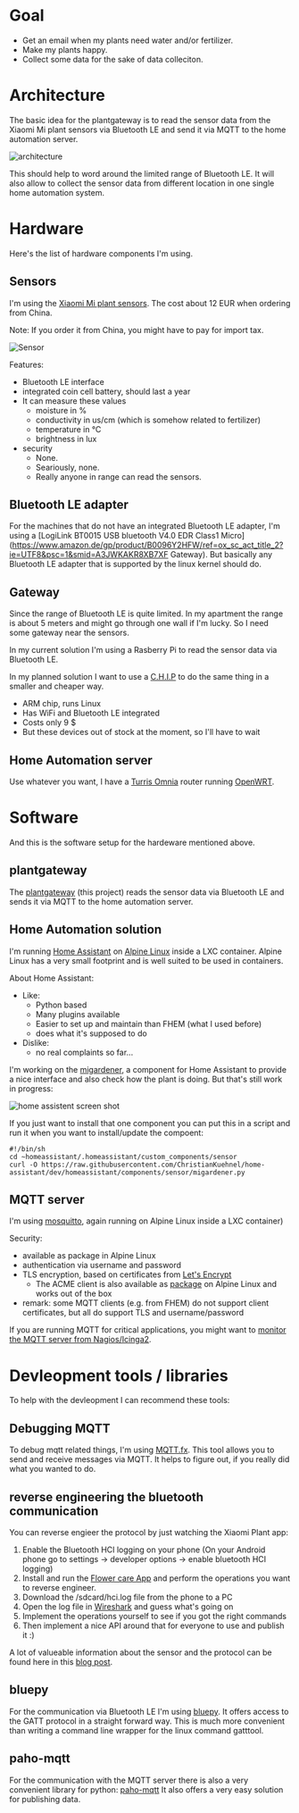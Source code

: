 # Goal

* Get an email when my plants need water and/or fertilizer.
* Make my plants happy.
* Collect some data for the sake of data colleciton.

# Architecture

The basic idea for the plantgateway is to read the sensor data from the Xiaomi Mi plant sensors via Bluetooth LE and send it via MQTT to the home automation server.

![architecture](architecture.png)

This should help to word around the limited range of Bluetooth LE. It will also allow to collect the sensor data from different location in one single home automation system.

# Hardware
Here's the list of hardware components I'm using.

## Sensors

I'm using the [Xiaomi Mi plant sensors](http://www.gearbest.com/other-garden-supplies/pp_373947.html). The cost about 12 EUR when ordering from China.

Note: If you order it from China, you might have to pay for import tax.

![Sensor](https://ae01.alicdn.com/kf/HTB1RjLXKVXXXXXyXpXXq6xXFXXX5/Original-Xiaomi-Mi-Plant-Flowers-Tester-Pot-Soil-Moisture-Humidity-Temperature-Light-Garden-Monitor-Garden-Testing.jpg)

Features:

* Bluetooth LE interface
* integrated coin cell battery, should last a year
* It can measure these values
   * moisture in %
   * conductivity in us/cm (which is somehow related to fertilizer) 
   * temperature in °C
   * brightness in lux
* security 
	* None. 
	* Seariously, none. 
	* Really anyone in range can read the sensors. 


## Bluetooth LE adapter

For the machines that do not have an integrated Bluetooth LE adapter, I'm using a [LogiLink BT0015 USB bluetooth V4.0 EDR Class1 Micro](https://www.amazon.de/gp/product/B0096Y2HFW/ref=ox_sc_act_title_2?ie=UTF8&psc=1&smid=A3JWKAKR8XB7XF
Gateway). But basically any Bluetooth LE adapter that is supported by the linux kernel should do.

## Gateway

Since the range of Bluetooth LE is quite limited. In my apartment the range is about 5 meters and might go through one wall if I'm lucky. So I need some gateway near the sensors.

In my current solution I'm using a Rasberry Pi to read the sensor data via Bluetooth LE.

In my planned solution I want to use a [C.H.I.P](https://getchip.com/pages/chip) to do the same thing in a smaller and cheaper way.

* ARM chip, runs Linux
* Has WiFi and Bluetooth LE integrated
* Costs only 9 $
* But these devices out of stock at the moment, so I'll have to wait

## Home Automation server

Use whatever you want, I have a [Turris Omnia](https://omnia.turris.cz/en/) router running [OpenWRT](https://openwrt.org/).

# Software

And this is the software setup for the hardeware mentioned above.

## plantgateway

The [plantgateway](https://github.com/ChristianKuehnel/plantgateway) (this project) reads the sensor data via Bluetooth LE and sends it via MQTT to the home automation server.


## Home Automation solution

I'm running [Home Assistant](https://home-assistant.io/) on [Alpine Linux](https://alpinelinux.org/) inside a LXC container. Alpine Linux has a very small footprint and is well suited to be used in containers.

About Home Assistant:

* Like:
   * Python based
   * Many plugins available
   * Easier to set up and maintain than FHEM (what I used before)
   * does what it's supposed to do
* Dislike:
   * no real complaints so far...

I'm working on the [migardener](https://github.com/ChristianKuehnel/home-assistant/blob/dev/homeassistant/components/sensor/migardener.py), a component for Home Assistant to provide a nice interface and also check how the plant is doing. But that's still work in progress:

![home assistent screen shot](screenshot.png)

If you just want to install that one component you can put this in a script and run it when you want to install/update the compoent:
```
#!/bin/sh
cd ~homeassistant/.homeassistant/custom_components/sensor
curl -O https://raw.githubusercontent.com/ChristianKuehnel/home-assistant/dev/homeassistant/components/sensor/migardener.py
```

## MQTT server

I'm using [mosquitto](https://mosquitto.org/), again running on Alpine Linux inside a LXC container)

Security:

* available as package in Alpine Linux
* authentication via username and password
* TLS encryption, based on certificates from [Let's Encrypt](https://letsencrypt.org/)
	* The ACME client is also available as [package](https://pkgs.alpinelinux.org/package/v3.3/community/x86/letsencrypt) on Alpine Linux and works out of the box
* remark: some MQTT clients (e.g. from FHEM) do not support client certificates, but all do support TLS and username/password

If you are running MQTT for critical applications, you might want to [monitor the MQTT server from Nagios/Icinga2](https://github.com/jpmens/check-mqtt).


# Devleopment tools / libraries

To help with the devleopment I can recommend these tools:

## Debugging MQTT

To debug mqtt related things, I'm using [MQTT.fx](http://mqttfx.jfx4ee.org/). This tool allows you to send and receive messages via MQTT. It helps to figure out, if you really did what you wanted to do.

## reverse engineering the bluetooth communication

You can reverse engieer the protocol by just watching the Xiaomi Plant app:

1. Enable the Bluetooth HCI logging on your phone (On your Android phone go to settings -> developer options -> enable bluetooth HCI logging)
1. Install and run the [Flower care App](https://play.google.com/store/apps/details?id=com.huahuacaocao.flowercare) and perform the operations you want to reverse engineer.
1. Download the /sdcard/hci.log file from the phone to a PC
1. Open the log file in [Wireshark](https://www.wireshark.org/) and guess what's going on
1. Implement the operations yourself to see if you got the right commands
1. Then implement a nice API around that for everyone to use and publish it :)

A lot of valueable information about the sensor and the protocol can be found here in this [blog post](https://www.open-homeautomation.com/de/2016/08/23/reverse-engineering-the-mi-plant-sensor/).

## bluepy

For the communication via Bluetooth LE I'm using [bluepy](https://github.com/IanHarvey/bluepy). It offers access to the GATT protocol in a straight forward way. This is much more convenient than writing a command line wrapper for the linux command gatttool.

## paho-mqtt

For the communication with the MQTT server there is also a very convenient library for python: [paho-mqtt](https://eclipse.org/paho/clients/python/docs/) It also offers a very easy solution for publishing data.
